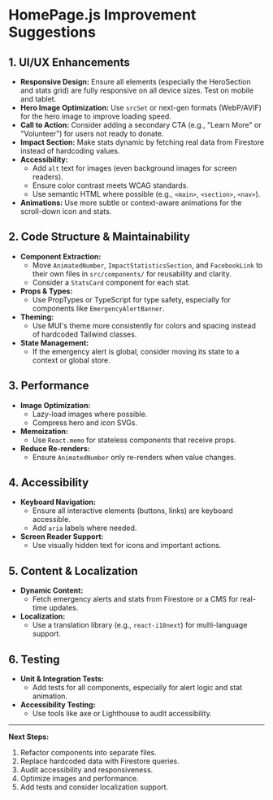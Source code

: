 # HomePage.js Improvement Suggestions

## 1. UI/UX Enhancements

- **Responsive Design:** Ensure all elements (especially the HeroSection and stats grid) are fully responsive on all device sizes. Test on mobile and tablet.
- **Hero Image Optimization:** Use `srcSet` or next-gen formats (WebP/AVIF) for the hero image to improve loading speed.
- **Call to Action:** Consider adding a secondary CTA (e.g., "Learn More" or "Volunteer") for users not ready to donate.
- **Impact Section:** Make stats dynamic by fetching real data from Firestore instead of hardcoding values.
- **Accessibility:**
  - Add `alt` text for images (even background images for screen readers).
  - Ensure color contrast meets WCAG standards.
  - Use semantic HTML where possible (e.g., `<main>`, `<section>`, `<nav>`).
- **Animations:** Use more subtle or context-aware animations for the scroll-down icon and stats.

## 2. Code Structure & Maintainability

- **Component Extraction:**
  - Move `AnimatedNumber`, `ImpactStatisticsSection`, and `FacebookLink` to their own files in `src/components/` for reusability and clarity.
  - Consider a `StatsCard` component for each stat.
- **Props & Types:**
  - Use PropTypes or TypeScript for type safety, especially for components like `EmergencyAlertBanner`.
- **Theming:**
  - Use MUI's theme more consistently for colors and spacing instead of hardcoded Tailwind classes.
- **State Management:**
  - If the emergency alert is global, consider moving its state to a context or global store.

## 3. Performance

- **Image Optimization:**
  - Lazy-load images where possible.
  - Compress hero and icon SVGs.
- **Memoization:**
  - Use `React.memo` for stateless components that receive props.
- **Reduce Re-renders:**
  - Ensure `AnimatedNumber` only re-renders when value changes.

## 4. Accessibility

- **Keyboard Navigation:**
  - Ensure all interactive elements (buttons, links) are keyboard accessible.
  - Add `aria` labels where needed.
- **Screen Reader Support:**
  - Use visually hidden text for icons and important actions.

## 5. Content & Localization

- **Dynamic Content:**
  - Fetch emergency alerts and stats from Firestore or a CMS for real-time updates.
- **Localization:**
  - Use a translation library (e.g., `react-i18next`) for multi-language support.

## 6. Testing

- **Unit & Integration Tests:**
  - Add tests for all components, especially for alert logic and stat animation.
- **Accessibility Testing:**
  - Use tools like axe or Lighthouse to audit accessibility.

---

**Next Steps:**

1. Refactor components into separate files.
2. Replace hardcoded data with Firestore queries.
3. Audit accessibility and responsiveness.
4. Optimize images and performance.
5. Add tests and consider localization support.
